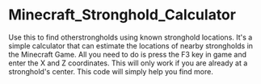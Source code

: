 # Minecraft_Stronghold_Calculator
Use this to find otherstrongholds using known stronghold locations.
It's a simple calculator that can estimate the locations of nearby strongholds in the Minecraft Game.
All you need to do is press the F3 key in game and enter the X and Z coordinates.
This will only work if you are already at a stronghold's center.
This code will simply help you find more.
